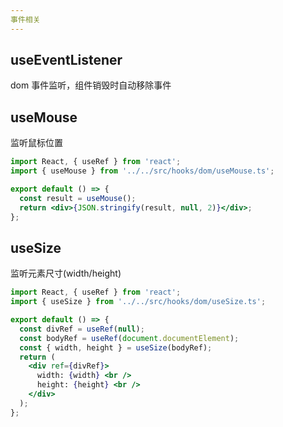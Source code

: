 ```yaml
---
事件相关
---
```


## useEventListener

dom 事件监听，组件销毁时自动移除事件

## useMouse

监听鼠标位置

```jsx
import React, { useRef } from 'react';
import { useMouse } from '../../src/hooks/dom/useMouse.ts';

export default () => {
  const result = useMouse();
  return <div>{JSON.stringify(result, null, 2)}</div>;
};
```

<!-- <API src='../../src/hooks/dom/useMouse.ts'></API> -->

## useSize

监听元素尺寸(width/height)

```jsx
import React, { useRef } from 'react';
import { useSize } from '../../src/hooks/dom/useSize.ts';

export default () => {
  const divRef = useRef(null);
  const bodyRef = useRef(document.documentElement);
  const { width, height } = useSize(bodyRef);
  return (
    <div ref={divRef}>
      width: {width} <br />
      height: {height} <br />
    </div>
  );
};
```

<!-- <API src='../../src/hooks/dom/useSize.ts'></API> -->
